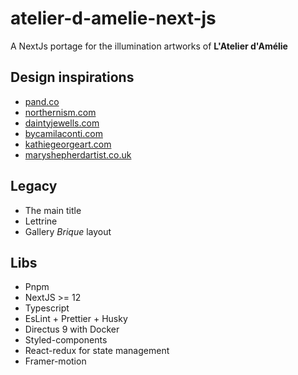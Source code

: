 # atelier-d-amelie-next-js
A NextJs portage for the illumination artworks of **L'Atelier d'Amélie**

## Design inspirations

- [pand.co](https://pand.co/)
- [northernism.com](https://northernism.com)
- [daintyjewells.com](https://daintyjewells.com/)
- [bycamilaconti.com](https://bycamilaconti.com/)
- [kathiegeorgeart.com](https://kathiegeorgeart.com/)
- [maryshepherdartist.co.uk](https://maryshepherdartist.co.uk)

## Legacy

- The main title
- Lettrine
- Gallery *Brique* layout

## Libs

- Pnpm
- NextJS >= 12
- Typescript
- EsLint + Prettier + Husky
- Directus 9 with Docker
- Styled-components
- React-redux for state management
- Framer-motion